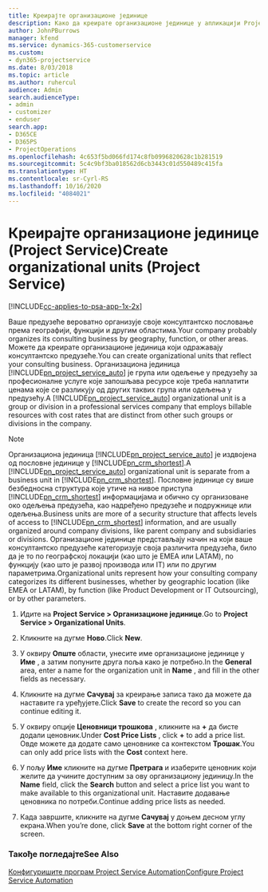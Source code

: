 ```yaml
---
title: Креирајте организационе јединице
description: Како да креирате организационе јединице у апликацији Project Service
author: JohnPBurrows
manager: kfend
ms.service: dynamics-365-customerservice
ms.custom:
- dyn365-projectservice
ms.date: 8/03/2018
ms.topic: article
ms.author: ruhercul
audience: Admin
search.audienceType:
- admin
- customizer
- enduser
search.app:
- D365CE
- D365PS
- ProjectOperations
ms.openlocfilehash: 4c653f5bd066fd174c8fb0996820628c1b281519
ms.sourcegitcommit: 5c4c9bf3ba018562d6cb3443c01d550489c415fa
ms.translationtype: HT
ms.contentlocale: sr-Cyrl-RS
ms.lasthandoff: 10/16/2020
ms.locfileid: "4084021"
---
```

# <a name="create-organizational-units-project-service"></a><span data-ttu-id="80346-103">Креирајте организационе јединице (Project Service)</span><span class="sxs-lookup"><span data-stu-id="80346-103">Create organizational units (Project Service)</span></span>

[!INCLUDE[cc-applies-to-psa-app-1x-2x](../includes/cc-applies-to-psa-app-1x-2x.md)]

<span data-ttu-id="80346-104">Ваше предузеће вероватно организује своје консултантско пословање према географији, функцији и другим областима.</span><span class="sxs-lookup"><span data-stu-id="80346-104">Your company probably organizes its consulting business by geography, function, or other areas.</span></span> <span data-ttu-id="80346-105">Можете да креирате организационе јединица који одражавају консултантско предузеће.</span><span class="sxs-lookup"><span data-stu-id="80346-105">You can create organizational units that reflect your consulting business.</span></span> <span data-ttu-id="80346-106">Организациона јединица [!INCLUDE[pn_project_service_auto](../includes/pn-project-service-auto.md)] је група или одељење у предузећу за професионалне услуге које запошљава ресурсе које треба наплатити ценама које се разликују од других таквих група или одељења у предузећу.</span><span class="sxs-lookup"><span data-stu-id="80346-106">A [!INCLUDE[pn_project_service_auto](../includes/pn-project-service-auto.md)] organizational unit is a group or division in a professional services company that employs billable resources with cost rates that are distinct from other such groups or divisions in the company.</span></span>  
  
> [!NOTE]
>  <span data-ttu-id="80346-107">Организациона јединица [!INCLUDE[pn_project_service_auto](../includes/pn-project-service-auto.md)] је издвојена од пословне јединице у [!INCLUDE[pn_crm_shortest](../includes/pn-crm-shortest.md)].</span><span class="sxs-lookup"><span data-stu-id="80346-107">A [!INCLUDE[pn_project_service_auto](../includes/pn-project-service-auto.md)] organizational unit is separate from a business unit in [!INCLUDE[pn_crm_shortest](../includes/pn-crm-shortest.md)].</span></span> <span data-ttu-id="80346-108">Пословне јединице су више безбедносна структура које утиче на нивое приступа [!INCLUDE[pn_crm_shortest](../includes/pn-crm-shortest.md)] информацијама и обично су организоване око одељења предузећа, као надређено предузеће и подружнице или одељења.</span><span class="sxs-lookup"><span data-stu-id="80346-108">Business units are more of a security structure that affects levels of access to [!INCLUDE[pn_crm_shortest](../includes/pn-crm-shortest.md)] information, and are usually organized around company divisions, like parent company and subsidiaries or divisions.</span></span> <span data-ttu-id="80346-109">Организационе јединице представљају начин на који ваше консултантско предузеће категоризује своја различита предузећа, било да је то по географској локацији (као што је EMEA или LATAM), по функцију (као што је развој производа или IT) или по другим параметрима.</span><span class="sxs-lookup"><span data-stu-id="80346-109">Organizational units represent how your consulting company categorizes its different businesses, whether by geographic location (like EMEA or LATAM), by function (like Product Development or IT Outsourcing), or by other parameters.</span></span>  
  
1.  <span data-ttu-id="80346-110">Идите на **Project Service > Организационе јединице**.</span><span class="sxs-lookup"><span data-stu-id="80346-110">Go to **Project Service > Organizational Units**.</span></span>  
  
2.  <span data-ttu-id="80346-111">Кликните на дугме **Ново**.</span><span class="sxs-lookup"><span data-stu-id="80346-111">Click **New**.</span></span>  
  
3.  <span data-ttu-id="80346-112">У оквиру **Опште** области, унесите име организационе јединице у **Име** , а затим попуните друга поља како је потребно.</span><span class="sxs-lookup"><span data-stu-id="80346-112">In the **General** area, enter a name for the organization unit in **Name** , and fill in the other fields as necessary.</span></span>  
  
4.  <span data-ttu-id="80346-113">Кликните на дугме **Сачувај** за креирање записа тако да можете да наставите га уређујете.</span><span class="sxs-lookup"><span data-stu-id="80346-113">Click **Save** to create the record so you can continue editing it.</span></span>  
  
5.  <span data-ttu-id="80346-114">У оквиру опције **Ценовници трошкова** , кликните на **+** да бисте додали ценовник.</span><span class="sxs-lookup"><span data-stu-id="80346-114">Under **Cost Price Lists** , click **+** to add a price list.</span></span> <span data-ttu-id="80346-115">Овде можете да додате само ценовнике са контекстом **Трошак**.</span><span class="sxs-lookup"><span data-stu-id="80346-115">You can only add price lists with the **Cost** context here.</span></span>  
  
6.  <span data-ttu-id="80346-116">У пољу **Име** кликните на дугме **Претрага** и изаберите ценовник који желите да учините доступним за ову организациону јединицу.</span><span class="sxs-lookup"><span data-stu-id="80346-116">In the **Name** field, click the **Search** button and select a price list you want to make available to this organizational unit.</span></span> <span data-ttu-id="80346-117">Наставите додавање ценовника по потреби.</span><span class="sxs-lookup"><span data-stu-id="80346-117">Continue adding price lists as needed.</span></span>  
  
7.  <span data-ttu-id="80346-118">Када завршите, кликните на дугме **Сачувај** у доњем десном углу екрана.</span><span class="sxs-lookup"><span data-stu-id="80346-118">When you’re done, click **Save** at the bottom right corner of the screen.</span></span>  
  
### <a name="see-also"></a><span data-ttu-id="80346-119">Такође погледајте</span><span class="sxs-lookup"><span data-stu-id="80346-119">See Also</span></span>  
 [<span data-ttu-id="80346-120">Конфигуришите програм Project Service Automation</span><span class="sxs-lookup"><span data-stu-id="80346-120">Configure Project Service Automation</span></span>](../psa/configure.md)
